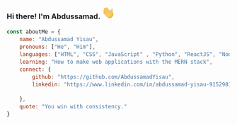
### Hi there! I'm Abdussamad. <img src="https://github.com/AbdussamadYisau/AbdussamadYisau/blob/master/Hi.gif" width="30px">

```javascript
const aboutMe = {
    name: "Abdussamad Yisau",
    pronouns: ["He", "Him"],
    languages: ["HTML", "CSS", "JavaScript" , "Python", "ReactJS", "NodeJS", ],
    learning: "How to make web applications with the MERN stack",
    connect: {
        github: "https://github.com/AbdussamadYisau",
        linkedin: "https://www.linkedin.com/in/abdussamad-yisau-915298154/",
        
    },
    quote: "You win with consistency."
}
```

